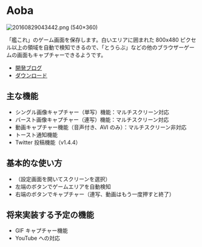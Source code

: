 # Aoba

![20160829043442.png (540×360)](https://cdn-ak.f.st-hatena.com/images/fotolife/d/daruyanagi/20160829/20160829043442.png)

「艦これ」のゲーム画面を保存します。白いエリアに囲まれた 800x480 ピクセル以上の領域を自動で検知できるので、「とうらぶ」などの他のブラウザーゲームの画面もキャプチャーできるようです。

- [開発ブログ](http://daruyanagi.jp/archive/category/Aoba)
- [ダウンロード](https://yanagi.blob.core.windows.net/aoba/setup.exe)

## 主な機能

- シングル画像キャプチャー（単写）機能：マルチスクリーン対応
- バースト画像キャプチャー（連写）機能：マルチスクリーン対応
- 動画キャプチャー機能（音声付き、AVI のみ）：マルチスクリーン非対応
- トースト通知機能
- Twitter 投稿機能（v1.4.4）

## 基本的な使い方

+ （設定画面を開いてスクリーンを選択）
+ 左端のボタンでゲームエリアを自動検知
+ 右端のボタンでキャプチャー（連写、動画はもう一度押すと終了）

## 将来実装する予定の機能

- GIF キャプチャー機能
- YouTube への対応
